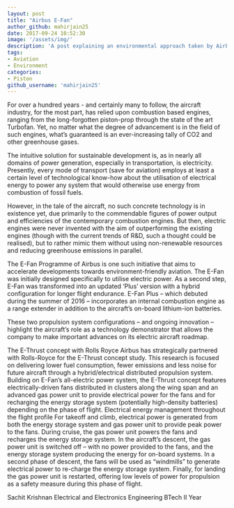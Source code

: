 ```yaml
---
layout: post
title: "Airbus E-Fan"
author_github: mahirjain25
date: 2017-09-24 10:52:30
image: '/assets/img/'
description: 'A post explaining an environmental approach taken by Airbus'
tags:
- Aviation
- Environment
categories:
- Piston
github_username: 'mahirjain25'
---
```


For over a hundred years - and certainly many to follow, the aircraft
industry, for the most part, has relied upon combustion based engines,
ranging from the long-forgotten piston-prop through the state of the art
Turbofan. Yet, no matter what the degree of advancement is in the field
of such engines, what’s guaranteed is an ever-increasing tally of CO2
and other greenhouse gases.

The intuitive solution for sustainable development is, as in nearly all
domains of power generation, especially in transportation, is
electricity. Presently, every mode of transport (save for aviation)
employs at least a certain level of technological know-how about the
utilisation of electrical energy to power any system that would
otherwise use energy from combustion of fossil fuels.

However, in the tale of the aircraft, no such concrete technology is in
existence yet, due primarily to the commendable figures of power output
and efficiencies of the contemporary combustion engines. But then,
electric engines were never invented with the aim of outperforming the
existing engines (though with the current trends of R&D, such a thought
could be realised), but to rather mimic them without using non-renewable
resources and reducing greenhouse emissions in parallel.


The E-Fan Programme of Airbus is one such initiative that aims to
accelerate developments towards environment-friendly aviation. The E-Fan
was initially designed specifically to utilise electric power. As a
second step, E-Fan was transformed into an updated ‘Plus’ version with a
hybrid configuration for longer flight endurance. E-Fan Plus – which
debuted during the summer of 2016 – incorporates an internal combustion
engine as a range extender in addition to the aircraft’s on-board
lithium-ion batteries.

These two propulsion system configurations – and ongoing innovation –
highlight the aircraft’s role as a technology demonstrator that allows
the company to make important advances on its electric aircraft roadmap.

The E-Thrust concept with Rolls Royce Airbus has strategically partnered
with Rolls-Royce for the E-Thrust concept study. This research is
focused on delivering lower fuel consumption, fewer emissions and less
noise for future aircraft through a hybrid/electrical distributed
propulsion system. Building on E-Fan’s all-electric power system, the
E-Thrust concept features electrically-driven fans distributed in
clusters along the wing span and an advanced gas power unit to provide
electrical power for the fans and for recharging the energy storage
system (potentially high-density batteries) depending on the phase of
flight. Electrical energy management throughout the flight profile For
takeoff and climb, electrical power is generated from both the energy
storage system and gas power unit to provide peak power to the fans.
During cruise, the gas power unit powers the fans and recharges the
energy storage system. In the aircraft’s descent, the gas power unit is
switched off – with no power provided to the fans, and the energy
storage system producing the energy for on-board systems. In a second
phase of descent, the fans will be used as “windmills” to generate
electrical power to re-charge the energy storage system. Finally, for
landing the gas power unit is restarted, offering low levels of power
for propulsion as a safety measure during this phase of flight.

Sachit Krishnan Electrical and Electronics Engineering BTech II Year
